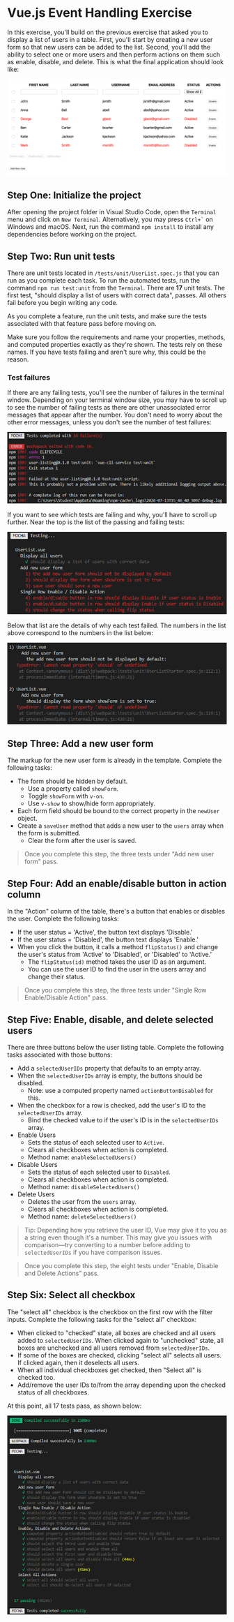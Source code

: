 # Vue.js Event Handling Exercise

In this exercise, you'll build on the previous exercise that asked you to display a list of users in a table. First, you'll start by creating a new user form so that new users can be added to the list. Second, you'll add the ability to select one or more users and then perform actions on them such as enable, disable, and delete. This is what the final application should look like:

![Exercise Final](./img/completed-application.png)

## Step One: Initialize the project

After opening the project folder in Visual Studio Code, open the `Terminal` menu and click on `New Terminal`. Alternatively, you may press `` Ctrl+` `` on Windows and macOS. Next, run the command `npm install` to install any dependencies before working on the project.

## Step Two: Run unit tests

There are unit tests located in `/tests/unit/UserList.spec.js` that you can run as you complete each task. To run the automated tests, run the command `npm run test:unit` from the `Terminal`. There are **17** unit tests. The first test, "should display a list of users with correct data", passes. All others fail before you begin writing any code.

As you complete a feature, run the unit tests, and make sure the tests associated with that feature pass before moving on.

Make sure you follow the requirements and name your properties, methods, and computed properties exactly as they're shown. The tests rely on these names. If you have tests failing and aren't sure why, this could be the reason.

### Test failures

If there are any failing tests, you'll see the number of failures in the terminal window. Depending on your terminal window size, you may have to scroll up to see the number of failing tests as there are other unassociated error messages that appear after the number. You don't need to worry about the other error messages, unless you don't see the number of test failures:

![Tests completed with failures](./img/most-tests-fail.png)

If you want to see which tests are failing and why, you'll have to scroll up further. Near the top is the list of the passing and failing tests:

![Test failure list](./img/test-failure-list.png)

Below that list are the details of why each test failed. The numbers in the list above correspond to the numbers in the list below:

![Test failure details](./img/test-failure-details.png)

## Step Three: Add a new user form

The markup for the new user form is already in the template. Complete the following tasks:

- The form should be hidden by default.
  - Use a property called `showForm`.
  - Toggle `showForm` with `v-on`.
  - Use `v-show` to show/hide form appropriately.
- Each form field should be bound to the correct property in the `newUser` object.
- Create a `saveUser` method that adds a new user to the `users` array when the form is submitted.
  - Clear the form after the user is saved.

> Once you complete this step, the three tests under "Add new user form" pass.

## Step Four: Add an enable/disable button in action column

In the "Action" column of the table, there's a button that enables or disables the user. Complete the following tasks:

- If the user status = 'Active', the button text displays 'Disable.'
- If the user status = 'Disabled', the button text displays 'Enable.'
- When you click the button, it calls a method `flipStatus()` and change the user's status from 'Active' to 'Disabled', or 'Disabled' to 'Active.'
  - The `flipStatus(id)` method takes the user ID as an argument.
  - You can use the user ID to find the user in the users array and change their status.

> Once you complete this step, the three tests under "Single Row Enable/Disable Action" pass.

## Step Five: Enable, disable, and delete selected users

There are three buttons below the user listing table. Complete the following tasks associated with those buttons:

- Add a `selectedUserIDs` property that defaults to an empty array.
- When the `selectedUserIDs` array is empty, the buttons should be disabled.
  - Note: use a computed property named `actionButtonDisabled` for this.
- When the checkbox for a row is checked, add the user's ID to the `selectedUserIDs` array.
  - Bind the checked value to if the user's ID is in the `selectedUserIDs` array.
- Enable Users
  - Sets the status of each selected user to `Active`.
  - Clears all checkboxes when action is completed.
  - Method name: `enableSelectedUsers()`
- Disable Users
  - Sets the status of each selected user to `Disabled`.
  - Clears all checkboxes when action is completed.
  - Method name: `disableSelectedUsers()`
- Delete Users
  - Deletes the user from the `users` array.
  - Clears all checkboxes when action is completed.
  - Method name: `deleteSelectedUsers()`

> Tip: Depending how you retrieve the user ID, Vue may give it to you as a string even though it's a number. This may give you issues with comparison—try converting to a number before adding to `selectedUserIDs` if you have comparison issues.

> Once you complete this step, the eight tests under "Enable, Disable and Delete Actions" pass.

## Step Six: Select all checkbox

The "select all" checkbox is the checkbox on the first row with the filter inputs. Complete the following tasks for the "select all" checkbox:

- When clicked to "checked" state, all boxes are checked and all users added to `selectedUserIDs`. When clicked again to "unchecked" state, all boxes are unchecked and all users removed from `selectedUserIDs`.
- If some of the boxes are checked, clicking "select all" selects all users. If clicked again, then it deselects all users.
- When all individual checkboxes get checked, then "Select all" is checked too.
- Add/remove the user IDs to/from the array depending upon the checked status of all checkboxes.

At this point, all 17 tests pass, as shown below:

![All Tests Pass](./img/all-tests-pass.png)
